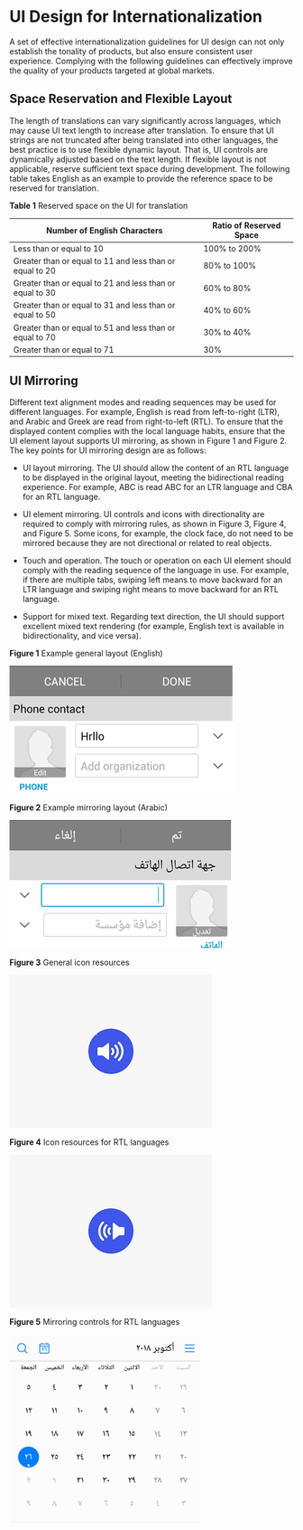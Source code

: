 # UI Design for Internationalization

A set of effective internationalization guidelines for UI design can not only establish the tonality of products, but also ensure consistent user experience. Complying with the following guidelines can effectively improve the quality of your products targeted at global markets.

## Space Reservation and Flexible Layout

The length of translations can vary significantly across languages, which may cause UI text length to increase after translation. To ensure that UI strings are not truncated after being translated into other languages, the best practice is to use flexible dynamic layout. That is, UI controls are dynamically adjusted based on the text length. If flexible layout is not applicable, reserve sufficient text space during development. The following table takes English as an example to provide the reference space to be reserved for translation.

**Table 1** Reserved space on the UI for translation

| Number of English Characters| Ratio of Reserved Space| 
| -------- | -------- |
| Less than or equal to 10| 100% to 200% | 
| Greater than or equal to 11 and less than or equal to 20| 80% to 100% | 
| Greater than or equal to 21 and less than or equal to 30| 60% to 80% | 
| Greater than or equal to 31 and less than or equal to 50| 40% to 60% | 
| Greater than or equal to 51 and less than or equal to 70| 30% to 40% | 
| Greater than or equal to 71| 30% | 

## UI Mirroring

Different text alignment modes and reading sequences may be used for different languages. For example, English is read from left-to-right (LTR), and Arabic and Greek are read from right-to-left (RTL). To ensure that the displayed content complies with the local language habits, ensure that the UI element layout supports UI mirroring, as shown in Figure 1 and Figure 2. The key points for UI mirroring design are as follows:

- UI layout mirroring. The UI should allow the content of an RTL language to be displayed in the original layout, meeting the bidirectional reading experience. For example, ABC is read ABC for an LTR language and CBA for an RTL language.

- UI element mirroring. UI controls and icons with directionality are required to comply with mirroring rules, as shown in Figure 3, Figure 4, and Figure 5. Some icons, for example, the clock face, do not need to be mirrored because they are not directional or related to real objects.

- Touch and operation. The touch or operation on each UI element should comply with the reading sequence of the language in use. For example, if there are multiple tabs, swiping left means to move backward for an LTR language and swiping right means to move backward for an RTL language.

- Support for mixed text. Regarding text direction, the UI should support excellent mixed text rendering (for example, English text is available in bidirectionality, and vice versa).

**Figure 1** Example general layout (English)

![zh-cn_image_0000001784343297](figures/zh-cn_image_0000001784343297.png)

**Figure 2** Example mirroring layout (Arabic)

![zh-cn_image_0000001784263053](figures/zh-cn_image_0000001784263053.png)

**Figure 3** General icon resources

![zh-cn_image_0000001737423164](figures/zh-cn_image_0000001737423164.png)

**Figure 4** Icon resources for RTL languages

![zh-cn_image_0000001737264020](figures/zh-cn_image_0000001737264020.png)

**Figure 5** Mirroring controls for RTL languages

![zh-cn_image_0000001784343305](figures/zh-cn_image_0000001784343305.png)
